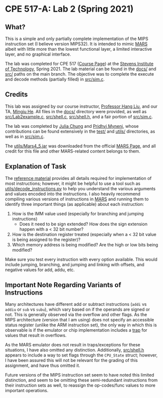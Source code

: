 # CPE 517-A: Lab 2 (Spring 2021)

## What?

This is a simple and only partially complete implementation of the MIPS instruction set (I believe version MIPS32). It is intended to mimic [MARS](http://courses.missouristate.edu/kenvollmar/mars/) albeit with little more than the lowest functional layer, a limited interactive layer, and no graphical interface.

The lab was completed for CPE 517 ([Course Page](https://personal.stevens.edu/~hliu77/teaching.html)) at the [Stevens Institute of Technology](https://stevens.edu), Spring 2021. The lab material can be found in the [docs/](https://github.com/PMARINA/CPE517-Lab2/tree/main/docs) and [src/](https://github.com/PMARINA/CPE517-Lab2/tree/main/src) paths on the main branch. The objective was to complete the execute and decode methods (partially filled) in [src/sim.c](https://github.com/PMARINA/CPE517-Lab2/blob/main/src/sim.c).

## Credits

This lab was assigned by our course instructor, [Professor Hang Liu](mailto:Hang.Liu@stevens.edu), and our TA, [Mingju He](mailto:mhe6@stevens.edu). All files in the [docs/](https://github.com/PMARINA/CPE517-Lab2/tree/main/docs) directory were provided, as well as [src/Lab2example.c](https://github.com/PMARINA/CPE517-Lab2/blob/main/src/Lab2example.c), [src/shell.c](https://github.com/PMARINA/CPE517-Lab2/blob/main/src/shell.c), [src/shell.h](https://github.com/PMARINA/CPE517-Lab2/blob/main/src/shell.h), and a fair portion of [src/sim.c](https://github.com/PMARINA/CPE517-Lab2/blob/main/src/sim.c). 

The lab was completed by [Julia Chung](https://github.com/chungiee) and [Pridhvi Myneni](https://github.com/PMARINA), whose contributions can be found extensively in the [test/](https://github.com/PMARINA/CPE517-Lab2/tree/main/test) and [utils/](https://github.com/PMARINA/CPE517-Lab2/tree/main/utils) directories, as well as in [src/sim.c](https://github.com/PMARINA/CPE517-Lab2/blob/main/src/sim.c).

The [utils/Mars4_5.jar](https://github.com/PMARINA/CPE517-Lab2/blob/main/utils/Mars4_5.jar) was downloaded from the official [MARS Page](http://courses.missouristate.edu/kenvollmar/mars/), and all credit for this file and other MARS-related content belongs to them.

## Explanation of Task

The [reference material](https://inst.eecs.berkeley.edu/~cs61c/resources/MIPS_Green_Sheet.pdf) provides all details required for implementation of most instructions; however, it might be helpful to use a tool such as [utils/decode_instructions.py](https://github.com/PMARINA/CPE517-Lab2/blob/main/utils/decode_instruction.py) to help you understand the various arguments and values encoded into the instructions. I also heavily recommend compiling various versions of instructions in [MARS](http://courses.missouristate.edu/kenvollmar/mars/) and running them to identify three important things (as applicable) about each instruction:

1) How is the IMM value used (especially for branching and jumping instructions)
   - Does it need to be sign extended? How does the sign extension happen with a < 32 bit number?
2) How is the destination register treated (especially when a < 32 bit value is being assigned to the register)?
3) Which memory address is being modified? Are the high or low bits being modified?

Make sure you test every instruction with every option available. This would include jumping, branching, and jumping and linking with offsets, and negative values for add, addu, etc.

## Important Note Regarding Variants of Instructions

Many architectures have different add or subtract instructions (`addi` vs `addiu` or `sub` vs `subu`), which vary based on if the operands are signed or not. This is generally observed via the overflow and other flags. As the MIPS architecture (version that I am using) does not specify an accessible status register (unlike the ARM instruction set), the only way in which this is observable is if the emulator or chip implementation includes a [trap](https://en.wikipedia.org/wiki/Trap_(computing)) for values that result in overflows. 

As the MARS emulator does not result in traps/exceptions for these situations, I have also omitted any distinction. Additionally, [src/shell.h](https://github.com/PMARINA/CPE517-Lab2/blob/main/src/shell.h) appears to include a way to set flags through the `CPU_State` struct; however, I have been assured this will not be relevant for the grading of this assignment, and have thus omitted it. 

Future versions of the MIPS instruction set seem to have noted this limited distinction, and seem to be omitting these semi-redundant instructions from their instruction sets as well, to reassign the op-codes/func values to more important operations. 

